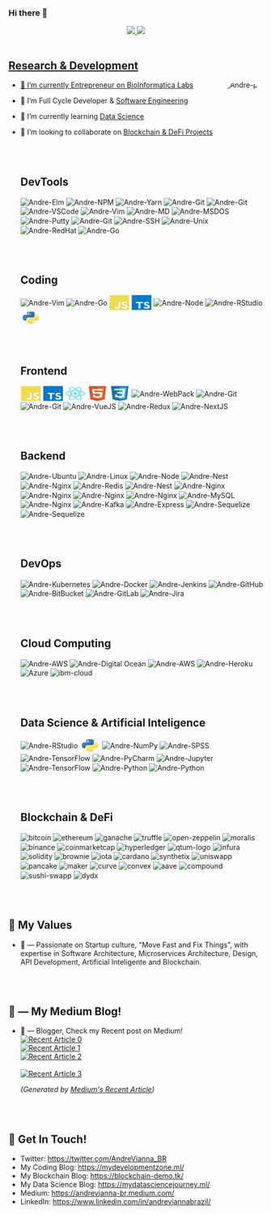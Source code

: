 
### Hi there 👋

<!-- https://devicon.dev/
https://dev.to/envoy_/150-badges-for-github-pnk
https://simpleicons.org/?q=ethereum
 -->

<div align="center">
  <a href="https://github.com/GitLinuxDev">
  <img height="180em" src="https://github-readme-stats.vercel.app/api?username=GitLinuxDev&show_icons=true&theme=dracula&include_all_commits=true&count_private=true"/>
  <img height="180em" src="https://github-readme-stats.vercel.app/api/top-langs/?username=GitLinuxDev&layout=compact&langs_count=7&theme=dracula"/>
</div>

<div style="display: inline_block"><br>

<h2>Research & Development</h2>
  
  <img align="right" alt="Andre-pic" height="150" style="border-radius:50px;" src="https://miro.medium.com/max/2480/1*8jI3wB41kYxP-Wo5rO_Yvg.gif">

- 🔭 I’m currently Entrepreneur on [BioInformatica Labs](https://BioInformaticaLabs.com)
- 🌱 I’m Full Cycle Developer &  [Software Engineering](https://https://mydevelopmentzone.ml/)
- 🌱 I’m currently learning [Data Science](https://mydatasciencejourney.ml/)
- 👯 I’m looking to collaborate on [Blockchain & DeFi Projects](https://blockchain-demo.tk/)

  <br></br>

   <h2>DevTools</h2>
  <img align="center" alt="Andre-Elm" height="30" width="40" src="https://cdn.jsdelivr.net/gh/devicons/devicon/icons/elm/elm-original.svg">
  <img align="center" alt="Andre-NPM" height="30" width="40" src="https://cdn.jsdelivr.net/gh/devicons/devicon/icons/npm/npm-original-wordmark.svg">
  <img align="center" alt="Andre-Yarn" height="30" width="40" src="https://cdn.jsdelivr.net/gh/devicons/devicon/icons/yarn/yarn-original.svg">
  <img align="center" alt="Andre-Git" height="30" width="40" src="https://cdn.jsdelivr.net/gh/devicons/devicon/icons/git/git-original.svg">
  <img align="center" alt="Andre-Git" height="30" width="40" src="https://cdn.jsdelivr.net/gh/devicons/devicon/icons/jest/jest-plain.svg">
  <img align="center" alt="Andre-VSCode" height="30" width="40" src="https://cdn.jsdelivr.net/gh/devicons/devicon/icons/vscode/vscode-original.svg">
  <img align="center" alt="Andre-Vim" height="30" width="40" src="https://cdn.jsdelivr.net/gh/devicons/devicon/icons/vim/vim-original.svg">
  <img align="center" alt="Andre-MD" height="30" width="40" src="https://cdn.jsdelivr.net/gh/devicons/devicon/icons/markdown/markdown-original.svg">
  <img align="center" alt="Andre-MSDOS" height="30" width="40" src="https://cdn.jsdelivr.net/gh/devicons/devicon/icons/msdos/msdos-original.svg">
  <img align="center" alt="Andre-Putty" height="30" width="40"  src="https://cdn.jsdelivr.net/gh/devicons/devicon/icons/putty/putty-original.svg">
  <img align="center" alt="Andre-Git" height="30" width="40" src="https://cdn.jsdelivr.net/gh/devicons/devicon/icons/slack/slack-original.svg">
  <img align="center" alt="Andre-SSH" height="30" width="40"  src="https://cdn.jsdelivr.net/gh/devicons/devicon/icons/ssh/ssh-original.svg">
  <img align="center" alt="Andre-Unix" height="30" width="40" src="https://cdn.jsdelivr.net/gh/devicons/devicon/icons/unix/unix-original.svg">
  <img align="center" alt="Andre-RedHat" height="30" width="40"  src="https://cdn.jsdelivr.net/gh/devicons/devicon/icons/redhat/redhat-original.svg">
  <img align="center" alt="Andre-Go" height="30" width="40" src="https://cdn.jsdelivr.net/gh/devicons/devicon/icons/django/django-original.svg">

  

  <br></br>

  <h2>Coding</h2>
  
  <img align="center" alt="Andre-Vim" height="30" width="40" src="https://cdn.jsdelivr.net/gh/devicons/devicon/icons/c/c-original.svg">
  <img align="center" alt="Andre-Go" height="30" width="40" src="https://cdn.jsdelivr.net/gh/devicons/devicon/icons/go/go-original.svg">
  <img align="center" alt="Andre-Js" height="30" width="40" src="https://raw.githubusercontent.com/devicons/devicon/master/icons/javascript/javascript-plain.svg">
  <img align="center" alt="Andre-Ts" height="30" width="40" src="https://raw.githubusercontent.com/devicons/devicon/master/icons/typescript/typescript-plain.svg">
  <img align="center" alt="Andre-Node" height="30" width="40"  src="https://cdn.jsdelivr.net/gh/devicons/devicon/icons/nodejs/nodejs-original.svg">
  <img align="center" alt="Andre-RStudio" height="30" width="40" src="https://cdn.jsdelivr.net/gh/devicons/devicon/icons/rstudio/rstudio-original.svg">
  <img align="center" alt="Andre-Python" height="30" width="40" src="https://raw.githubusercontent.com/devicons/devicon/master/icons/python/python-original.svg">  
  

  <br></br>
  
  <h2>Frontend</h2>
  <img align="center" alt="Andre-Js" height="30" width="40" src="https://raw.githubusercontent.com/devicons/devicon/master/icons/javascript/javascript-plain.svg">
  <img align="center" alt="Andre-Ts" height="30" width="40" src="https://raw.githubusercontent.com/devicons/devicon/master/icons/typescript/typescript-plain.svg">
  <img align="center" alt="Andre-React" height="30" width="40" src="https://raw.githubusercontent.com/devicons/devicon/master/icons/react/react-original.svg">
  <img align="center" alt="Andre-HTML" height="30" width="40" src="https://raw.githubusercontent.com/devicons/devicon/master/icons/html5/html5-original.svg">
  <img align="center" alt="Andre-CSS" height="30" width="40" src="https://raw.githubusercontent.com/devicons/devicon/master/icons/css3/css3-original.svg">  
  <img align="center" alt="Andre-WebPack" height="30" width="40" src="https://cdn.jsdelivr.net/gh/devicons/devicon/icons/webpack/webpack-original.svg">  
  <img align="center" alt="Andre-Git" height="30" width="40" src="https://cdn.jsdelivr.net/gh/devicons/devicon/icons/bootstrap/bootstrap-plain.svg">
  <img align="center" alt="Andre-Git" height="30" width="40" src="https://cdn.jsdelivr.net/gh/devicons/devicon/icons/chrome/chrome-original.svg">
  <img align="center" alt="Andre-VueJS" height="30" width="40" src="https://cdn.jsdelivr.net/gh/devicons/devicon/icons/vuejs/vuejs-original.svg">  
  <img align="center" alt="Andre-Redux" height="30" width="40" src="https://cdn.jsdelivr.net/gh/devicons/devicon/icons/redux/redux-original.svg">
  <img align="center" alt="Andre-NextJS" height="30" width="40" src="https://cdn.jsdelivr.net/gh/devicons/devicon/icons/nextjs/nextjs-original.svg">
  
  <br></br>
  
  <h2>Backend</h2>
  <img align="center" alt="Andre-Ubuntu" height="30" width="40" src="https://cdn.jsdelivr.net/gh/devicons/devicon/icons/ubuntu/ubuntu-plain.svg">
  <img align="center" alt="Andre-Linux" height="30" width="40" src="https://cdn.jsdelivr.net/gh/devicons/devicon/icons/linux/linux-original.svg">
  <img align="center" alt="Andre-Node" height="30" width="40"  src="https://cdn.jsdelivr.net/gh/devicons/devicon/icons/nodejs/nodejs-original.svg">
  <img align="center" alt="Andre-Nest" height="30" width="40" src="https://cdn.jsdelivr.net/gh/devicons/devicon/icons/nestjs/nestjs-plain.svg">
  <img align="center" alt="Andre-Nginx" height="30" width="40" src="https://cdn.jsdelivr.net/gh/devicons/devicon/icons/nginx/nginx-original.svg">
  <img align="center" alt="Andre-Redis" height="30" width="40" src="https://cdn.jsdelivr.net/gh/devicons/devicon/icons/redis/redis-original.svg">
  <img align="center" alt="Andre-Nest" height="30" width="40" src="https://cdn.jsdelivr.net/gh/devicons/devicon/icons/nestjs/nestjs-plain.svg">
  <img align="center" alt="Andre-Nginx" height="30" width="40" src="https://cdn.jsdelivr.net/gh/devicons/devicon/icons/postgresql/postgresql-original.svg">
  <img align="center" alt="Andre-Nginx" height="30" width="40" src="https://cdn.jsdelivr.net/gh/devicons/devicon/icons/mongodb/mongodb-original.svg">
  <img align="center" alt="Andre-Nginx" height="30" width="40" src="https://cdn.jsdelivr.net/gh/devicons/devicon/icons/flask/flask-original.svg">
  <img align="center" alt="Andre-Nginx" height="30" width="40" src="https://cdn.jsdelivr.net/gh/devicons/devicon/icons/denojs/denojs-original.svg">
  <img align="center" alt="Andre-MySQL" height="30" width="40" src="https://cdn.jsdelivr.net/gh/devicons/devicon/icons/mysql/mysql-original.svg"">
  <img align="center" alt="Andre-Nginx" height="30" width="40" src="https://cdn.jsdelivr.net/gh/devicons/devicon/icons/graphql/graphql-plain.svg">
  <img align="center" alt="Andre-Kafka" height="30" width="40" src="https://cdn.jsdelivr.net/gh/devicons/devicon/icons/apachekafka/apachekafka-original.svg">
  <img align="center" alt="Andre-Express" height="30" width="40" src="https://cdn.jsdelivr.net/gh/devicons/devicon/icons/express/express-original.svg">
  <img align="center" alt="Andre-Sequelize" height="30" width="40" src="https://cdn.jsdelivr.net/gh/devicons/devicon/icons/sequelize/sequelize-original.svg">
  <img align="center" alt="Andre-Sequelize" height="30" width="40" src="https://cdn.jsdelivr.net/gh/devicons/devicon/icons/firebase/firebase-plain.svg">
  
  
  <br></br>
 
  
  <h2>DevOps</h2>
  <img align="center" alt="Andre-Kubernetes" height="30" width="40" src="https://cdn.jsdelivr.net/gh/devicons/devicon/icons/kubernetes/kubernetes-plain.svg">
  <img align="center" alt="Andre-Docker" height="30" width="40" src="https://cdn.jsdelivr.net/gh/devicons/devicon/icons/docker/docker-original.svg">  
  <img align="center" alt="Andre-Jenkins" height="30" width="40" src="https://cdn.jsdelivr.net/gh/devicons/devicon/icons/jenkins/jenkins-original.svg">
  <img align="center" alt="Andre-GitHub" height="30" width="40" src="https://cdn.jsdelivr.net/gh/devicons/devicon/icons/github/github-original.svg">
  <img align="center" alt="Andre-BitBucket" height="30" width="40" src="https://cdn.jsdelivr.net/gh/devicons/devicon/icons/bitbucket/bitbucket-original.svg">
  <img align="center" alt="Andre-GitLab" height="30" width="40" src="https://cdn.jsdelivr.net/gh/devicons/devicon/icons/gitlab/gitlab-original.svg">
  <img align="center" alt="Andre-Jira" height="30" width="40" src="https://cdn.jsdelivr.net/gh/devicons/devicon/icons/jira/jira-original.svg">
  
  <br></br>

  <h2>Cloud Computing</h2>
  <img align="center" alt="Andre-AWS" height="30" width="40" src="https://cdn.jsdelivr.net/gh/devicons/devicon/icons/amazonwebservices/amazonwebservices-original.svg">
  <img align="center" alt="Andre-Digital Ocean" height="30" width="40" src="https://cdn.jsdelivr.net/gh/devicons/devicon/icons/digitalocean/digitalocean-original.svg">
  <img align="center" alt="Andre-AWS" height="30" width="40" src="https://cdn.jsdelivr.net/gh/devicons/devicon/icons/googlecloud/googlecloud-original.svg">
  <img align="center" alt="Andre-Heroku" height="30" width="40"  src="https://cdn.jsdelivr.net/gh/devicons/devicon/icons/heroku/heroku-original.svg">

  <img align="center" alt="Azure" height="30" width="30"  src="https://www.svgrepo.com/show/303372/azure-1-logo.svg">
  <img align="center" alt="ibm-cloud" height="30" width="30"  src="https://user-images.githubusercontent.com/300008/32847130-2481e4ac-c9f7-11e7-9962-3d444d5e42da.png">


  
   <br></br>
  
  
  <h2>Data Science & Artificial Inteligence</h2>
  <img align="center" alt="Andre-RStudio" height="30" width="40" src="https://cdn.jsdelivr.net/gh/devicons/devicon/icons/rstudio/rstudio-original.svg">
  <img align="center" alt="Andre-Python" height="30" width="40" src="https://raw.githubusercontent.com/devicons/devicon/master/icons/python/python-original.svg">  
  <img align="center" alt="Andre-NumPy" height="30" width="40" src="https://cdn.jsdelivr.net/gh/devicons/devicon/icons/numpy/numpy-original.svg">
  <img align="center" alt="Andre-SPSS" height="30" width="40" src="https://cdn.jsdelivr.net/gh/devicons/devicon/icons/spss/spss-original.svg">  
  <img align="center" alt="Andre-TensorFlow" height="30" width="40" src="https://cdn.jsdelivr.net/gh/devicons/devicon/icons/tensorflow/tensorflow-original.svg">
  <img align="center" alt="Andre-PyCharm" height="30" width="40" src="https://cdn.jsdelivr.net/gh/devicons/devicon/icons/pycharm/pycharm-original.svg">  
  <img align="center" alt="Andre-Jupyter" height="30" width="40" src="https://cdn.jsdelivr.net/gh/devicons/devicon/icons/jupyter/jupyter-original.svg">  
  <img align="center" alt="Andre-TensorFlow" height="30" width="40" src="https://cdn.jsdelivr.net/gh/devicons/devicon/icons/matlab/matlab-original.svg">
  <img align="center" alt="Andre-Python" height="30" width="40" src="https://cdn.jsdelivr.net/gh/devicons/devicon/icons/pandas/pandas-original.svg">
  <img align="center" alt="Andre-Python" height="30" width="40" src="https://cdn.jsdelivr.net/gh/devicons/devicon/icons/julia/julia-original.svg">

 
   <br></br>
  

  <h2>Blockchain & DeFi</h2>
    <img align="center" alt="bitcoin"height="30"  width="30"  src="https://upload.wikimedia.org/wikipedia/commons/thumb/4/46/Bitcoin.svg/1200px-Bitcoin.svg.png" />
    <img align="center" alt="ethereum" height="30" width="30"  src="https://ethereum.org/static/a110735dade3f354a46fc2446cd52476/db4de/eth-home-icon.webp" />

    <img align="center" alt="ganache" height="30" width="30" src="https://seeklogo.com/images/G/ganache-logo-1EB72084A8-seeklogo.com.png" />

    <img align="center" alt="truffle" height="30" width="30"  src="https://seeklogo.com/images/T/truffle-logo-2DC7EBABF2-seeklogo.com.png" />

    
    <img align="center" alt="open-zeppelin" height="30" width="40" src="https://media-exp1.licdn.com/dms/image/C560BAQH1_7Ozb7cOKw/company-logo_400_400/0/1637621250790?e=1647475200&v=beta&t=N60fvz0-0v5q9ahKGzNpDS_zA43uSeJekDVumCdXr0Q" />

    <img align="center" alt="moralis" height="30" width="40" src="https://moralis.io/wp-content/uploads/2021/07/bigicon_hero2.svg" />

    <img align="center" alt="binance" height="30" width="30" src="https://upload.wikimedia.org/wikipedia/commons/thumb/e/e8/Binance_Logo.svg/2048px-Binance_Logo.svg.png" />

    <img align="center" alt="coinmarketcap" height="30" width="30" src="https://s2.coinmarketcap.com/static/img/coins/200x200/3628.png" />  

    <img align="center" alt="hyperledger" height="30" width="30" src="https://upload.wikimedia.org/wikipedia/commons/1/18/Hyperledger_diagram.svg" />  

    <img align="center" alt="qtum-logo" height="30" width="30" src="https://seeklogo.com/images/Q/qtum-logo-DCA377ECFF-seeklogo.com.png" />  


    <img align="center" alt="infura" height="30" width="30" src="https://encrypted-tbn0.gstatic.com/images?q=tbn:ANd9GcSnhMH7oM2b-aIlFBJFURNM9k26QCYAhAArI_dqVkwNiyWG79GpfQPFysyfa8XcYDhX0-k&usqp=CAU" />

    <img align="center" alt="solidity" height="30" width="30" src="https://docs.soliditylang.org/en/v0.8.11/_static/logo.svg" />  

    <img align="center" alt="brownie" height="30" width="30" src="https://avatars.githubusercontent.com/u/55654090?s=280&v=4" />

    <img align="center" alt="iota" height="30" width="30" src="https://cdn.worldvectorlogo.com/logos/ethos.svg" />  

    <img align="center" alt="cardano" height="30" width="30" src="https://cdn4.iconfinder.com/data/icons/crypto-currency-and-coin-2/256/cardano_ada-512.png" />  


   <img align="center" alt="synthetix" height="30" width="30" src="https://seeklogo.com/images/S/synthetix-snx-logo-2E4D0D8BED-seeklogo.com.png" /> 

   <img align="center" alt="uniswapp" height="30" width="30" src="https://upload.wikimedia.org/wikipedia/commons/thumb/e/e7/Uniswap_Logo.svg/1026px-Uniswap_Logo.svg.png" /> 

   <img align="center" alt="pancake" height="30" width="30" src="https://seeklogo.com/images/P/pancakeswap-cake-logo-855C872947-seeklogo.com.png" /> 

   <img align="center" alt="maker" height="30" width="30" src="https://cryptologos.cc/logos/maker-mkr-logo.png" /> 

   <img align="center" alt="curve" height="30" width="30" src="https://curve.fi/logo.png" /> 

  <img align="center" alt="convex" height="30" width="30" src="https://yourcryptolibrary.com/wp-content/uploads/2021/10/convex-logo.png" /> 

   <img align="center" alt="aave" height="30" width="30" src="https://storage.googleapis.com/holdex-public/projects/ethlend/aave-logo-icon-ghost.png" /> 

   <img align="center" alt="compound" height="30" width="30" src="https://thumbs.dreamstime.com/b/compound-comp-token-symbol-cryptocurrency-logo-coin-icon-isolated-white-background-vector-illustration-219784429.jpg" /> 

   <img align="center" alt="sushi-swapp" height="30" width="30" src="https://cryptologos.cc/logos/sushiswap-sushi-logo.png" /> 

   <img align="center" alt="dydx" height="30" width="30" src="https://dydx.exchange/icon.svg" /> 
    

</div>

 <br></br>



<h2>🌱 My Values</h2>

- 🤔 &mdash; Passionate on Startup culture, “Move Fast and Fix Things", with expertise in Software Architecture, Microservices Architecture, Design, API Development, Artificial Inteligente and Blockchain. <br> 

<!-- - 😎 &mdash; Actual Year. <br> ![github stats](https://github-readme-stats.vercel.app/api?username=viannaandreBR&show_icons=true) -->

<br></br>


<h2>📝 &mdash; My Medium Blog!</h2>

- 📝 &mdash; Blogger, Check my Recent post on Medium!
    <br> <a target="_blank" href="https://github-readme-medium-recent-article.vercel.app/medium/@andrevianna-br/0"><img src="https://github-readme-medium-recent-article.vercel.app/medium/@andrevianna-br/0" alt="Recent Article 0"></a>
    <br> <a target="_blank" href="https://github-readme-medium-recent-article.vercel.app/medium/@andrevianna-br/1"><img src="https://github-readme-medium-recent-article.vercel.app/medium/@andrevianna-br/1" alt="Recent Article 1"></a>
    <br> <a target="_blank" href="https://github-readme-medium-recent-article.vercel.app/medium/@andrevianna-br/2"><img src="https://github-readme-medium-recent-article.vercel.app/medium/@andrevianna-br/2" alt="Recent Article 2"></a> <br>
    <br> <a target="_blank" href="https://github-readme-medium-recent-article.vercel.app/medium/@andrevianna-br/3"><img src="https://github-readme-medium-recent-article.vercel.app/medium/@andrevianna-br/3" alt="Recent Article 3"></a> <br>

    _(Generated by [Medium's Recent Article](https://github.com/bxcodec/github-readme-medium-recent-article))_



<br></br>
<h2>📮 Get In Touch!</h2>

<!-- ### 📮 Get In Touch! -->
- Twitter: https://twitter.com/AndreVianna_BR
- My Coding Blog: https://mydevelopmentzone.ml/
- My Blockchain Blog: https://blockchain-demo.tk/
- My Data Science Blog: https://mydatasciencejourney.ml/
- Medium: https://andrevianna-br.medium.com/
- LinkedIn: https://www.linkedin.com/in/andreviannabrazil/

  
